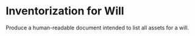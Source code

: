 # Inventorization for Will

Produce a human-readable document intended to list all assets for a will.
